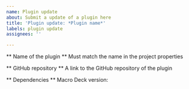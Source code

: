 ```yaml
---
name: Plugin update
about: Submit a update of a plugin here
title: 'Plugin update: *Plugin name*'
labels: plugin update
assignees: ''

---
```


** Name of the plugin **
Must match the name in the project properties

** GitHub repository **
A link to the GitHub repository of the plugin

** Dependencies **
Macro Deck version:

